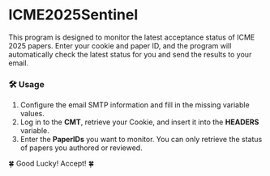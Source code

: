 # ICME2025Sentinel
This program is designed to monitor the latest acceptance status of ICME 2025 papers. Enter your cookie and paper ID, and the program will automatically check the latest status for you and send the results to your email.

### 🛠️ Usage
1. Configure the email SMTP information and fill in the missing variable values.
2. Log in to the **CMT**, retrieve your Cookie, and insert it into the **HEADERS** variable.
3. Enter the **PaperIDs** you want to monitor. You can only retrieve the status of papers you authored or reviewed.

🍀 Good Lucky! Accept! 🍀

